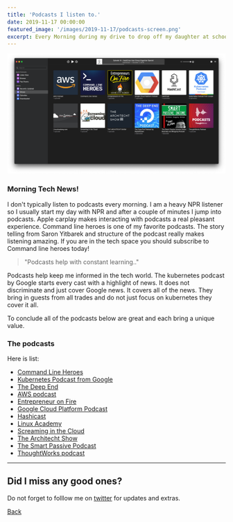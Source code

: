 ```yaml
---
title: 'Podcasts I listen to.'
date: 2019-11-17 00:00:00
featured_image: '/images/2019-11-17/podcasts-screen.png'
excerpt: Every Morning during my drive to drop off my daughter at school I listen to podcasts. I figured I would share the podcasts that I subscribe to. Spoiler alert, my top 2 are the "kubernetes podcast" and "command line heroes".
---
```


![](/images/2019-11-17/podcasts-screen.png)

### Morning Tech News!

I don't typically listen to podcasts every morning. I am a heavy NPR listener so I usually start my day with NPR and after a couple of minutes I jump into podcasts. Apple carplay makes interacting with podcasts a real pleasant experience. Command line heroes is one of my favorite podcasts. The story telling from Saron Yitbarek and structure of the podcast really makes listening amazing. If you are in the tech space you should subscribe to Command line heroes today!
 
> "Podcasts help with constant learning.."

Podcasts help keep me informed in the tech world. The kubernetes podcast by Google starts every cast with a highlight of news. It does not discriminate and just cover Google news. It covers all of the news. They bring in guests from all trades and do not just focus on kubernetes they cover it all.

To conclude all of the podcasts below are great and each bring a unique value. 

### The podcasts

Here is list:

* [Command Line Heroes](https://podcasts.apple.com/us/podcast/command-line-heroes/id1319947289?mt=2&ign-mpt=uo%3D4)
* [Kubernetes Podcast from Google](https://podcasts.apple.com/us/podcast/kubernetes-podcast-from-google/id1370049232)
* [The Deep End](https://podcasts.apple.com/us/podcast/the-deep-end-podcast-by-digitalocean/id1238518419)
* [AWS podcast](https://podcasts.apple.com/us/podcast/aws-podcast/id1122785133)
* [Entrepreneur on Fire](https://podcasts.apple.com/us/podcast/entrepreneurs-on-fire/id564001633)
* [Google Cloud Platform Podcast](https://podcasts.apple.com/us/podcast/google-cloud-platform-podcast/id1053299163)
* [Hashicast](https://podcasts.apple.com/ca/podcast/hashicast/id1361806960?mt=2)
* [Linux Academy](https://podcasts.apple.com/us/podcast/linuxacademy-com/id900291740)
* [Screaming in the Cloud](https://podcasts.apple.com/us/podcast/screaming-in-the-cloud/id1361244178)
* [The Architecht Show](https://podcasts.apple.com/us/podcast/the-architecht-show/id1190649898)
* [The Smart Passive Podcast](https://podcasts.apple.com/us/podcast/smart-passive-income-online-business-blogging-podcast/id383084001)
* [ThoughtWorks podcast](https://podcasts.apple.com/us/podcast/thoughtworks-podcast/id881136697)

---

## Did I miss any good ones?

Do not forget to folllow me on [twitter](https://twitter.com/_areyesjr) for updates and extras. 

<a href="../" class="button button--large">Back</a>